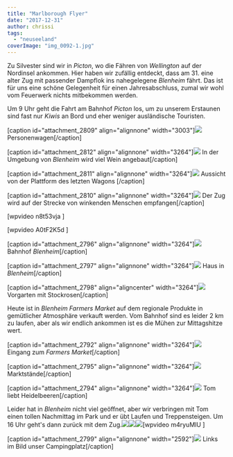 ```yaml
---
title: "Marlborough Flyer"
date: "2017-12-31"
author: chrissi
tags: 
  - "neuseeland"
coverImage: "img_0092-1.jpg"
---
```


Zu Silvester sind wir in _Picton_, wo die Fähren von _Wellington_ auf der Nordinsel ankommen. Hier haben wir zufällig entdeckt, dass am 31. eine alter Zug mit passender Dampflok ins nahegelegene _Blenheim_ fährt. Das ist für uns eine schöne Gelegenheit für einen Jahresabschluss, zumal wir wohl vom Feuerwerk nichts mitbekommen werden.

Um 9 Uhr geht die Fahrt am Bahnhof _Picton_ los, um zu unserem Erstaunen sind fast nur _Kiwis_ an Bord und eher weniger ausländische Touristen.

\[caption id="attachment\_2809" align="alignnone" width="3003"\]![](images/img_0156-3.jpg) Personenwagen\[/caption\]

\[caption id="attachment\_2812" align="alignnone" width="3264"\]![](images/img_0152-2.jpg) In der Umgebung von _Blenheim_ wird viel Wein angebaut\[/caption\]

\[caption id="attachment\_2811" align="alignnone" width="3264"\]![](images/img_0164-2.jpg) Aussicht von der Plattform des letzten Wagons \[/caption\]

\[caption id="attachment\_2810" align="alignnone" width="3264"\]![](images/img_0051-2.jpg) Der Zug wird auf der Strecke von winkenden Menschen empfangen\[/caption\]

\[wpvideo n8t53vja \]

\[wpvideo A0tF2K5d \]

\[caption id="attachment\_2796" align="alignnone" width="3264"\]![](images/img_0132.jpg) Bahnhof _Blenheim_\[/caption\]

\[caption id="attachment\_2797" align="alignnone" width="3264"\]![](images/img_0120.jpg) Haus in _Blenheim_\[/caption\]

\[caption id="attachment\_2798" align="aligncenter" width="3264"\]![](images/img_0118.jpg) Vorgarten mit Stockrosen\[/caption\]

Heute ist in _Blenheim Farmers Market_ auf dem regionale Produkte in gemütlicher Atmosphäre verkauft werden. Vom Bahnhof sind es leider 2 km zu laufen, aber als wir endlich ankommen ist es die Mühen zur Mittagshitze wert.

\[caption id="attachment\_2792" align="alignnone" width="3264"\]![](images/img_0115.jpg) Eingang zum _Farmers Market_\[/caption\]

\[caption id="attachment\_2795" align="alignnone" width="3264"\]![](images/img_0108.jpg) Marktstände\[/caption\]

\[caption id="attachment\_2794" align="alignnone" width="3264"\]![](images/img_0113.jpg) Tom liebt Heidelbeeren\[/caption\]

Leider hat in _Blenheim_ nicht viel geöffnet, aber wir verbringen mit Tom einen tollen Nachmittag im Park und er übt Laufen und Treppensteigen. Um 16 Uhr geht's dann zurück mit dem Zug.![](images/img_0092-1.jpg)![](images/img_0078-1.jpg)![](images/img_0138.jpg)\[wpvideo m4ryuMlU \]

\[caption id="attachment\_2799" align="alignnone" width="2592"\]![](images/img_3719.jpg) Links im Bild unser Campingplatz\[/caption\]
